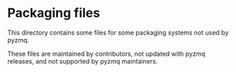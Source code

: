 # Packaging files

This directory contains some files for some packaging systems not used by pyzmq.

These files are maintained by contributors, not updated with pyzmq releases, and not supported by pyzmq maintainers.
